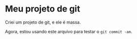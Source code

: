 # Meu projeto de git

Criei um projeto de git, e ele é massa.

Agora, estou usando este arquivo para
testar o `git commit -am`.
